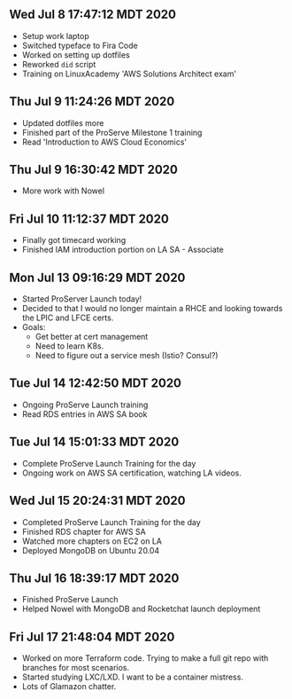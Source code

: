 ## Wed Jul  8 17:47:12 MDT 2020
- Setup work laptop
- Switched typeface to Fira Code
- Worked on setting up dotfiles 
- Reworked `did` script
- Training on LinuxAcademy 'AWS Solutions Architect exam'

## Thu Jul  9 11:24:26 MDT 2020
- Updated dotfiles more
- Finished part of the ProServe Milestone 1 training
- Read 'Introduction to AWS Cloud Economics'

## Thu Jul  9 16:30:42 MDT 2020
- More work with Nowel 

## Fri Jul 10 11:12:37 MDT 2020
- Finally got timecard working
- Finished IAM introduction portion on LA SA - Associate

## Mon Jul 13 09:16:29 MDT 2020
- Started ProServer Launch today!
- Decided to that I would no longer maintain a RHCE and looking towards the
  LPIC and LFCE certs.
- Goals:
    * Get better at cert management
    * Need to learn K8s.
    * Need to figure out a service mesh (Istio? Consul?)

## Tue Jul 14 12:42:50 MDT 2020
- Ongoing ProServe Launch training
- Read RDS entries in AWS SA book

## Tue Jul 14 15:01:33 MDT 2020
- Complete ProServe Launch Training for the day
- Ongoing work on AWS SA certification, watching LA videos.

## Wed Jul 15 20:24:31 MDT 2020
- Completed ProServe Launch Training for the day
- Finished RDS chapter for AWS SA
- Watched more chapters on EC2 on LA
- Deployed MongoDB on Ubuntu 20.04

## Thu Jul 16 18:39:17 MDT 2020
- Finished ProServe Launch
- Helped Nowel with MongoDB and Rocketchat launch deployment

## Fri Jul 17 21:48:04 MDT 2020
- Worked on more Terraform code. Trying to make a full git repo with branches for most scenarios.
- Started studying LXC/LXD. I want to be a container mistress.
- Lots of Glamazon chatter.
